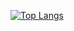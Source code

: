 [![Top Langs](https://github-readme-stats.vercel.app/api/top-langs/?username=Fari-ON&layout=compact)](https://github.com/anuraghazra/github-readme-stats)
